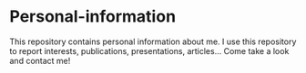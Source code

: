 # Personal-information
This repository contains personal information about me. I use this repository to report interests, publications, presentations, articles...  Come take a look and contact me!
